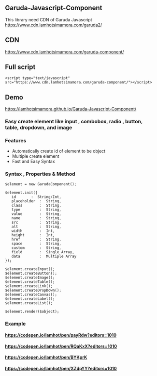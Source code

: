 ## Garuda-Javascript-Component
This library need CDN of Garuda Javascript https://www.cdn.lamhotsimamora.com/garuda2/

## CDN 
https://www.cdn.lamhotsimamora.com/garuda-component/

## Full script
```
<script type="text/javascript" src="https://www.cdn.lamhotsimamora.com/garuda-component/"></script>
```

## Demo
https://lamhotsimamora.github.io/Garuda-Javascript-Component/

### Easy create element like input , combobox, radio , button, table, dropdown, and image


### Features
- Automatically create id of element to be object
- Multiple create element
- Fast and Easy Syntax

### Syntax , Properties & Method
```
$element = new GarudaComponent();

$element.init({
   id 		:  String/Int,
   placeholder  :  String,
   class        :  String,
   type         :  String,
   value        :  String,
   name         :  String,
   src          :  String,
   alt          :  String,
   width        :  Int,
   height       :  Int,
   href         :  String,
   space        :  String,
   custom       :  String,
   field        :  Single Array,
   data         :  Multiple Array
});

$element.createInput();
$element.createButton();
$element.createImage();
$element.createTable();
$element.createLink();
$element.createDropDown();
$element.createCanvas();
$element.createLabel();
$element.createList();

$element.render($object);
```
### Example 
#### https://codepen.io/lamhot/pen/payRdw?editors=1010
#### https://codepen.io/lamhot/pen/RQaKxX?editors=1010
#### https://codepen.io/lamhot/pen/BYKprK
#### https://codepen.io/lamhot/pen/XZdpYY?editors=1010
